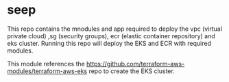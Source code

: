 # seep
This repo contains the mnodules and app required to deploy the 
vpc (virtual private cloud) ,sg (security groups), ecr (elastic container repository) and eks cluster.
Running this repo will deploy the EKS and ECR with required modules.

This module references the https://github.com/terraform-aws-modules/terraform-aws-eks 
repo to create the EKS cluster.
